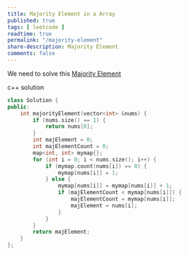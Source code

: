 ```yaml
---
title: Majority Element in a Array
published: true
tags: [ leetcode ]
readtime: true
permalink: "/majority-element"
share-description: Majority Element
comments: false
---
```

We need to solve this  [Majority Element](https://leetcode.com/problems/majority-element/description/)

c++ solution

```cpp
class Solution {
public:
    int majorityElement(vector<int> &nums) {
        if (nums.size() == 1) {
            return nums[0];
        }
        int majElement = 0;
        int majElementCount = 0;
        map<int, int> mymap{};
        for (int i = 0; i < nums.size(); i++) {
            if (mymap.count(nums[i]) == 0) {
                mymap[nums[i]] = 1;
            } else {
                mymap[nums[i]] = mymap[nums[i]] + 1;
                if (majElementCount < mymap[nums[i]]) {
                    majElementCount = mymap[nums[i]];
                    majElement = nums[i];
                }
            }
        }
        return majElement;
    }
};
```
